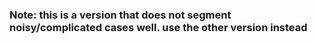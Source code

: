 ### Note: this is a version that does not segment noisy/complicated cases well. use the other version instead


